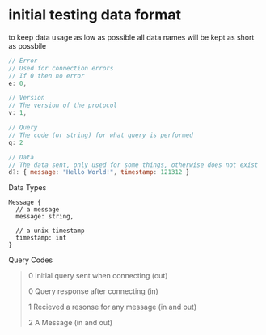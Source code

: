 # initial testing data format

to keep data usage as low as possible
all data names will be kept as short as possbile
```js
// Error
// Used for connection errors
// If 0 then no error
e: 0,

// Version
// The version of the protocol
v: 1,

// Query
// The code (or string) for what query is performed
q: 2

// Data
// The data sent, only used for some things, otherwise does not exist
d?: { message: "Hello World!", timestamp: 121312 }
```

Data Types
```stylus
Message {
  // a message
  message: string,
  
  // a unix timestamp
  timestamp: int
}
```

Query Codes

> 0 Initial query sent when connecting  (out)
>
> 0 Query response after connecting (in)
>
> 1 Recieved a resonse for any message (in and out)
>
> 2 A Message (in and out)
